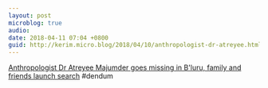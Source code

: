 ```yaml
---
layout: post
microblog: true
audio: 
date: 2018-04-11 07:04 +0800
guid: http://kerim.micro.blog/2018/04/10/anthropologist-dr-atreyee.html
---
```

[Anthropologist Dr Atreyee Majumder goes missing in B'luru, family and friends launch search](https://www.thenewsminute.com/article/anthropologist-dr-atreyee-majumder-goes-missing-bluru-family-and-friends-launch-search-79331) #dendum
